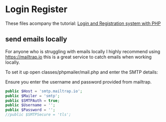 Login Register
=============

These files acompany the tutorial: [Login and Registration system with PHP](https://daveismyname.blog/login-and-registration-system-with-php)

## send emails locally

For anyone who is struggling with emails locally I highly recommend using https://mailtrap.io this is a great service to catch emails when working locally.

To set it up open classes/phpmailer/mail.php and enter the SMTP details:

Ensure you enter the username and password provided from mailtrap.


```php
public $Host = 'smtp.mailtrap.io';
public $Mailer = 'smtp';
public $SMTPAuth = true;
public $Username = '';
public $Password = '';
//public $SMTPSecure = 'tls';
```
